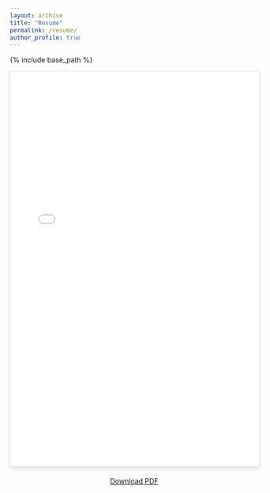 ```yaml
---
layout: archive
title: "Resume"
permalink: /resume/
author_profile: true
---
```


{% include base_path %}

<div style="position: relative; width: 100%; height: 800px; max-width: 850px; margin: 0 auto; border: 1px solid #ddd; border-radius: 4px; overflow: hidden; box-shadow: 0 4px 8px rgba(0,0,0,0.1);">
  <iframe src="{{ base_path }}/files/KP_Research_CV.pdf" style="position: absolute; top: 0; left: 0; width: 100%; height: 100%; border: none;"></iframe>
</div>

<div style="margin-top: 20px; text-align: center;">
  <a href="{{ base_path }}/files/KP_Research_CV.pdf" class="btn btn--primary" target="_blank">Download PDF</a>
</div>